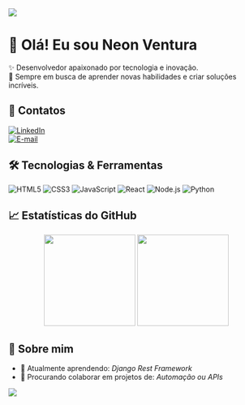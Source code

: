 <!-- Banner topo -->
<img src="https://capsule-render.vercel.app/api?type=waving&color=6A5ACD&height=200&section=header&text=Bem-vindo%20ao%20meu%20perfil!&fontColor=ffffff&fontSize=30&animation=twinkling"/>

# 👋 Olá! Eu sou Neon Ventura 

✨ Desenvolvedor apaixonado por tecnologia e inovação.  
🚀 Sempre em busca de aprender novas habilidades e criar soluções incríveis.

## 🔗 Contatos
[![LinkedIn](https://img.shields.io/badge/LinkedIn-0077B5?style=for-the-badge&logo=linkedin&logoColor=white)](https://www.linkedin.com/in/neon-ventura-38b49524b?utm_source=share&utm_campaign=share_via&utm_content=profile&utm_medium=android_app)  
[![E-mail](https://img.shields.io/badge/Email-D14836?style=for-the-badge&logo=gmail&logoColor=white)](mailto:neonventura@gmail.com)

## 🛠️ Tecnologias & Ferramentas
![HTML5](https://img.shields.io/badge/HTML5-E34F26?style=for-the-badge&logo=html5&logoColor=white)
![CSS3](https://img.shields.io/badge/CSS3-1572B6?style=for-the-badge&logo=css3&logoColor=white)
![JavaScript](https://img.shields.io/badge/JavaScript-F7DF1E?style=for-the-badge&logo=javascript&logoColor=black)
![React](https://img.shields.io/badge/React-20232A?style=for-the-badge&logo=react&logoColor=61DAFB)
![Node.js](https://img.shields.io/badge/Node.js-339933?style=for-the-badge&logo=nodedotjs&logoColor=white)
![Python](https://img.shields.io/badge/Python-3776AB?style=for-the-badge&logo=python&logoColor=white)

## 📈 Estatísticas do GitHub
<div align="center">
  <img height="180em" src="https://github-readme-stats.vercel.app/api?username=neon-ventura&show_icons=true&theme=tokyonight&hide_border=true&count_private=true"/>
  <img height="180em" src="https://github-readme-stats.vercel.app/api/top-langs/?username=neon-ventura&layout=compact&theme=tokyonight&hide_border=true"/>
</div>

## 📝 Sobre mim
- 🌱 Atualmente aprendendo: *Django Rest Framework*
- 🤝 Procurando colaborar em projetos de: *Automação ou APIs*

<!-- Rodapé -->
<img src="https://capsule-render.vercel.app/api?type=waving&color=6A5ACD&height=120&section=footer"/>
